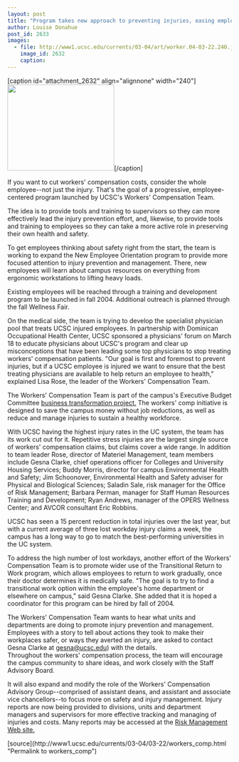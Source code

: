```yaml
---
layout: post
title: "Program takes new approach to preventing injuries, easing employees return to work"
author: Louise Donahue
post_id: 2633
images:
  - file: http://www1.ucsc.edu/currents/03-04/art/worker.04-03-22.240.jpg
    image_id: 2632
    caption: 
---
```


[caption id="attachment_2632" align="alignnone" width="240"]<a href="http://localhost/mysite/wp-content/uploads/2004/03/worker.04-03-22.240.jpg"><img class="size-full wp-image-2632" src="http://localhost/mysite/wp-content/uploads/2004/03/worker.04-03-22.240.jpg" alt="" width="240" height="193" /></a>[/caption]
<p>
  If you want to cut workers' compensation costs, consider the whole employee--not just the injury. That's the goal of a progressive, employee-centered program launched by UCSC's Workers' Compensation Team.
</p>
<p>
  The idea is to provide tools and training to supervisors so they can more effectively lead the injury prevention effort, and, likewise, to provide tools and training to employees so they can take a more active role in preserving their own health and safety.<br>
</p>
<p>
  To get employees thinking about safety right from the start, the team is working to expand the New Employee Orientation program to provide more focused attention to injury prevention and management. There, new employees will learn about campus resources on everything from ergonomic workstations to lifting heavy loads.<br>
</p>
<p>
  Existing employees will be reached through a training and development program to be launched in fall 2004. Additional outreach is planned through the fall Wellness Fair.<br>
</p>
<p>
  On the medical side, the team is trying to develop the specialist physician pool that treats UCSC injured employees. In partnership with Dominican Occupational Health Center, UCSC sponsored a physicians' forum on March 18 to educate physicians about UCSC's program and clear up misconceptions that have been leading some top physicians to stop treating workers' compensation patients. "Our goal is first and foremost to prevent injuries, but if a UCSC employee is injured we want to ensure that the best treating physicians are available to help return an employee to health," explained Lisa Rose, the leader of the Workers' Compensation Team.<br>
</p>
<p>
  The Workers' Compensation Team is part of the campus's Executive Budget Committee <a href="http://planning.ucsc.edu/ebc/transform_teams.html">business transformation project.</a> The workers' comp initiative is designed to save the campus money without job reductions, as well as reduce and manage injuries to sustain a healthy workforce.<br>
</p>
<p>
  With UCSC having the highest injury rates in the UC system, the team has its work cut out for it. Repetitive stress injuries are the largest single source of workers' compensation claims, but claims cover a wide range. In addition to team leader Rose, director of Materiel Management, team members include Gesna Clarke, chief operations officer for Colleges and University Housing Services; Buddy Morris, director for campus Environmental Health and Safety; Jim Schoonover, Environmental Health and Safety adviser for Physical and Biological Sciences; Saladin Sale, risk manager for the Office of Risk Management; Barbara Perman, manager for Staff Human Resources Training and Development; Ryan Andrews, manager of the OPERS Wellness Center; and AVCOR consultant Eric Robbins.<br>
</p>
<p>
  UCSC has seen a 15 percent reduction in total injuries over the last year, but with a current average of three lost workday injury claims a week, the campus has a long way to go to match the best-performing universities in the UC system.<br>
</p>
<p>
  To address the high number of lost workdays, another effort of the Workers' Compensation Team is to promote wider use of the Transitional Return to Work program, which allows employees to return to work gradually, once their doctor determines it is medically safe. "The goal is to try to find a transitional work option within the employee's home department or elsewhere on campus," said Gesna Clarke. She added that it is hoped a coordinator for this program can be hired by fall of 2004.<br>
</p>
<p>
  The Workers' Compensation Team wants to hear what units and departments are doing to promote injury prevention and management. Employees with a story to tell about actions they took to make their workplaces safer, or ways they averted an injury, are asked to contact Gesna Clarke at <a href="mailto:gesna@ucsc.edu">gesna@ucsc.edu</a>) with the details.<br>
  Throughout the workers' compensation process, the team will encourage the campus community to share ideas, and work closely with the Staff Advisory Board.
</p>
<p>
  It will also expand and modify the role of the Workers' Compensation Advisory Group--comprised of assistant deans, and assistant and associate vice chancellors--to focus more on safety and injury management. Injury reports are now being provided to divisions, units and department managers and supervisors for more effective tracking and managing of injuries and costs. Many reports may be accessed at the <a href="http://matman.ucsc.edu/risk/WorkersCompMenu.htm">Risk Management Web site.</a>
</p>
[source](http://www1.ucsc.edu/currents/03-04/03-22/workers_comp.html "Permalink to workers_comp")
